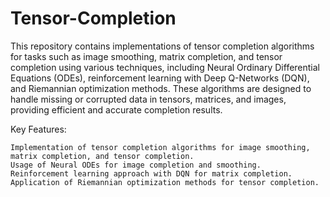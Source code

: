 # Tensor-Completion

This repository contains implementations of tensor completion algorithms for tasks such as image smoothing, matrix completion, and tensor completion using various techniques, including Neural Ordinary Differential Equations (ODEs), reinforcement learning with Deep Q-Networks (DQN), and Riemannian optimization methods. These algorithms are designed to handle missing or corrupted data in tensors, matrices, and images, providing efficient and accurate completion results.

Key Features:

    Implementation of tensor completion algorithms for image smoothing, matrix completion, and tensor completion.
    Usage of Neural ODEs for image completion and smoothing.
    Reinforcement learning approach with DQN for matrix completion.
    Application of Riemannian optimization methods for tensor completion.
